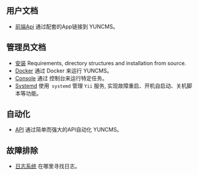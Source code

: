 ## 用户文档

- [前端Api](frontend.md) 通过配套的App链接到 YUNCMS。


## 管理员文档

- [安装](administration/install.md) Requirements, directory structures and installation from source.
- [Docker](administration/docker.md) 通过 Docker 来运行 YUNCMS。
- [Console](administration/console.md) 通过 控制台来运行特定任务。
- [Systemd](administration/systemd.md) 使用` systemd` 管理 `Yii` 服务, 实现故障重启、开机自启动、关机脚本等功能。

## 自动化

- [API](api.md) 通过简单而强大的API自动化 YUNCMS。

## 故障排除

- [日志系统](administration/logs.md) 在哪里寻找日志。